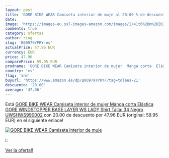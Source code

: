 ```yaml
---
layout: post
title: 'GORE BIKE WEAR Camiseta interior de muje al 20.00 % de descuento'
date: 
image: 'https://images-eu.ssl-images-amazon.com/images/I/41t6%2Bm%2BZK3L._SL200_.jpg'
comments: true
category: ofertas
author: ring
slug: 'B00979YPRY-es'
actualPrice: 47.96 EUR
currency: EUR
price: 47.96
comparePrice: 59.95 EUR
prodname: 'GORE BIKE WEAR Camiseta interior de mujer  Manga corta  Elástica  GORE WINDSTOPPER  BASE LAYER WS LADY Shirt  Talla: 34  Negro  UWSHWS990002'
country: 'es'
flag: '🇪🇸'
buyurl: 'https://www.amazon.es/dp/B00979YPRY/?tag=tolees-21'
descuento: '20.00'
average: '47.96'
---
```


Está [GORE BIKE WEAR Camiseta interior de mujer  Manga corta  Elástica  GORE WINDSTOPPER  BASE LAYER WS LADY Shirt  Talla: 34  Negro  UWSHWS990002](https://www.amazon.es/dp/B00979YPRY/?tag=tolees-21) con 20.00 de descuento por 47.96 EUR (original: 59.95 EUR) en el siguiente enlace!

[![GORE BIKE WEAR Camiseta interior de muje](https://images-eu.ssl-images-amazon.com/images/I/41t6%2Bm%2BZK3L._SL200_.jpg)](https://www.amazon.es/dp/B00979YPRY/?tag=tolees-21)

ℹ️:


[Ver la oferta!!](https://www.amazon.es/dp/B00979YPRY/?tag=tolees-21)
